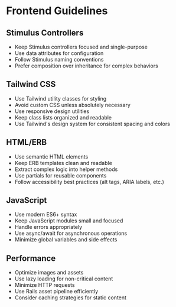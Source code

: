 # Frontend Guidelines

## Stimulus Controllers

- Keep Stimulus controllers focused and single-purpose
- Use data attributes for configuration
- Follow Stimulus naming conventions
- Prefer composition over inheritance for complex behaviors

## Tailwind CSS

- Use Tailwind utility classes for styling
- Avoid custom CSS unless absolutely necessary
- Use responsive design utilities
- Keep class lists organized and readable
- Use Tailwind's design system for consistent spacing and colors

## HTML/ERB

- Use semantic HTML elements
- Keep ERB templates clean and readable
- Extract complex logic into helper methods
- Use partials for reusable components
- Follow accessibility best practices (alt tags, ARIA labels, etc.)

## JavaScript

- Use modern ES6+ syntax
- Keep JavaScript modules small and focused
- Handle errors appropriately
- Use async/await for asynchronous operations
- Minimize global variables and side effects

## Performance

- Optimize images and assets
- Use lazy loading for non-critical content
- Minimize HTTP requests
- Use Rails asset pipeline efficiently
- Consider caching strategies for static content